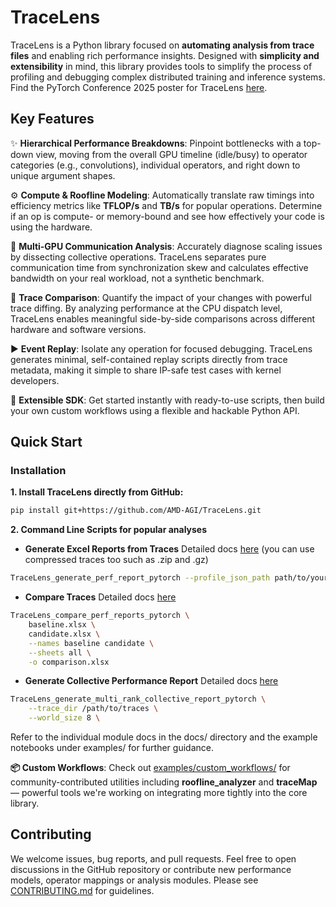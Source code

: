 <!--
Copyright (c) 2024 - 2025 Advanced Micro Devices, Inc. All rights reserved.

See LICENSE for license information.
-->

# TraceLens

TraceLens is a Python library focused on **automating analysis from trace files** and enabling rich performance insights. Designed with **simplicity and extensibility** in mind, this library provides tools to simplify the process of profiling and debugging complex distributed training and inference systems.
Find the PyTorch Conference 2025 poster for TraceLens [here](docs/TraceLens%20-%20Democratizing%20AI%20Performance%20Analysis%20-%20Adeem%20Jassani%2C%20AMD.pdf).
## Key Features

✨ **Hierarchical Performance Breakdowns**: Pinpoint bottlenecks with a top-down view, moving from the overall GPU timeline (idle/busy) to operator categories (e.g., convolutions), individual operators, and right down to unique argument shapes.

⚙️ **Compute & Roofline Modeling**: Automatically translate raw timings into efficiency metrics like **TFLOP/s** and **TB/s** for popular operations. Determine if an op is compute- or memory-bound and see how effectively your code is using the hardware.

🔗 **Multi-GPU Communication Analysis**: Accurately diagnose scaling issues by dissecting collective operations. TraceLens separates pure communication time from synchronization skew and calculates effective bandwidth on your real workload, not a synthetic benchmark.

🔄 **Trace Comparison**: Quantify the impact of your changes with powerful trace diffing. By analyzing performance at the CPU dispatch level, TraceLens enables meaningful side-by-side comparisons across different hardware and software versions.

▶️ **Event Replay**: Isolate any operation for focused debugging. TraceLens generates minimal, self-contained replay scripts directly from trace metadata, making it simple to share IP-safe test cases with kernel developers.

🔧 **Extensible SDK**: Get started instantly with ready-to-use scripts, then build your own custom workflows using a flexible and hackable Python API.

## Quick Start

### Installation

**1. Install TraceLens directly from GitHub:**

```bash
pip install git+https://github.com/AMD-AGI/TraceLens.git
```

**2. Command Line Scripts for popular analyses**

- **Generate Excel Reports from Traces** Detailed docs [here](docs/generate_perf_report.md)
(you can use compressed traces too such as .zip and .gz)

```bash
TraceLens_generate_perf_report_pytorch --profile_json_path path/to/your/trace.json
```

- **Compare Traces** Detailed docs [here](docs/compare_perf_reports_pytorch.md)

```bash
TraceLens_compare_perf_reports_pytorch \
    baseline.xlsx \
    candidate.xlsx \
    --names baseline candidate \
    --sheets all \
    -o comparison.xlsx
```

- **Generate Collective Performance Report** Detailed docs [here](docs/generate_multi_rank_collective_report_pytorch.md)

```bash
TraceLens_generate_multi_rank_collective_report_pytorch \
    --trace_dir /path/to/traces \
    --world_size 8 \
```

Refer to the individual module docs in the docs/ directory and the example notebooks under examples/ for further guidance.

**📦 Custom Workflows**: Check out [examples/custom_workflows/](examples/custom_workflows/) for community-contributed utilities including **roofline_analyzer** and **traceMap** — powerful tools we're working on integrating more tightly into the core library.

## Contributing

We welcome issues, bug reports, and pull requests. Feel free to open discussions in the GitHub repository
or contribute new performance models, operator mappings or analysis modules. Please see [CONTRIBUTING.md](CONTRIBUTING.md) for guidelines.
